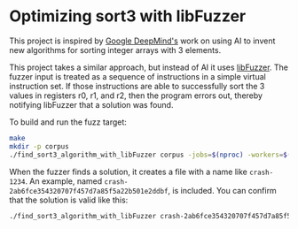 # Optimizing sort3 with libFuzzer

This project is inspired by [Google DeepMind's](https://www.deepmind.com/blog/alphadev-discovers-faster-sorting-algorithms)
work on using AI to invent new algorithms for sorting integer arrays with 3 elements.

This project takes a similar approach, but instead of AI it uses [libFuzzer](https://www.llvm.org/docs/LibFuzzer.html).
The fuzzer input is treated as a sequence of instructions in a simple virtual instruction set.
If those instructions are able to successfully sort the 3 values in registers r0, r1, and r2, then
the program errors out, thereby notifying libFuzzer that a solution was found.

To build and run the fuzz target:

```bash
make
mkdir -p corpus
./find_sort3_algorithm_with_libFuzzer corpus -jobs=$(nproc) -workers=$(nproc) -max_len=11
```

When the fuzzer finds a solution, it creates a file with a name like `crash-1234`.
An example, named `crash-2ab6fce354320707f457d7a85f5a22b501e2ddbf`, is included.
You can confirm that the solution is valid like this:

```bash
./find_sort3_algorithm_with_libFuzzer crash-2ab6fce354320707f457d7a85f5a22b501e2ddbf
```
